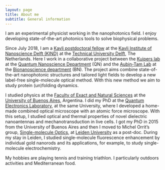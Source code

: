 ```yaml
---
layout: page
title: About me
subtitle: General information
---
```




I am an experimental physicist working in the nanophotonics field. I enjoy developing state-of-the-art photonics tools to solve biophysical problems. 

Since July 2018, I am a [Kavli postdoctoral fellow](http://kavli.tudelft.nl/kavli-postdoctoral-fellowships/) at the [Kavli Institute of Nanoscience Delft (KIND)](http://kavli.tudelft.nl/) at the [Technical University Delft](https://www.tudelft.nl/), The Netherlands. Here I work in a collaborative project between the [Kuipers lab](http://kuiperslab.tudelft.nl/pages/kuipers/) at the [Quantum Nanoscience Department](https://www.tudelft.nl/en/faculty-of-applied-sciences/about-faculty/departments/quantum-nanoscience/) (QN) and the [Aubin-Tam Lab](https://sites.google.com/site/aubintamgroup/) at the [Bionanoscience department](https://www.tudelft.nl/en/faculty-of-applied-sciences/about-faculty/departments/bionanoscience/) (BN). The project aims combine state-of-the-art nanophotonic structures and tailored light fields to develop a new label-free single-molecule optical method. With this new method we aim to study protein (un)folding dynamics.

I studied physics at the [Faculty of Exact and Natural Sciences](https://exactas.uba.ar/) at the [University of Buenos Aires](http://www.uba.ar/), Argentina. I did my PhD at the [Quantum Electronics Laboratory](http://www.lec.df.uba.ar/en), at the same University, where I developed a home-made combined optical microscope with an atomic force microscope. With this setup, I studied optical and thermal properties of novel dielectric nanoantennas and mechanotransduction in live cells. I got my PhD in 2015 from the University of Buenos Aires and then I moved to Michel Orrit’s group, [Single-molecule Optics](http://www.single-molecule.nl), at [Leiden University](https://www.universiteitleiden.nl/en) as a post-doc. During my stay in Leiden, I studied single-molecule fluorescence enhancement by individual gold nanorods and its applications, for example, to study single-molecule electrochemistry.


My hobbies are playing tennis and training triathlon. I particularly outdoors activities and Mediterranean food.



